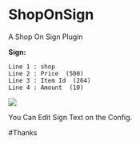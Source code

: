# ShopOnSign
A Shop On Sign Plugin

**Sign:**

```
Line 1 : shop
Line 2 : Price  (500)
Line 3 : Item Id  (264)
Line 4 : Amount  (10)
```

<img src="https://raw.githubusercontent.com/brokiem/ShopOnSign/master/20200308_163501.jpg">

You Can Edit Sign Text on the Config.

#Thanks
